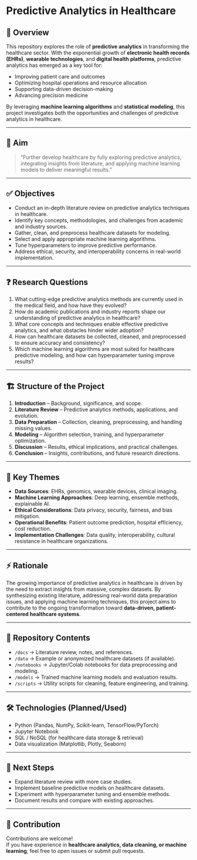 # Predictive Analytics in Healthcare

## 📖 Overview
This repository explores the role of **predictive analytics** in transforming the healthcare sector. With the exponential growth of **electronic health records (EHRs)**, **wearable technologies**, and **digital health platforms**, predictive analytics has emerged as a key tool for:

- Improving patient care and outcomes  
- Optimizing hospital operations and resource allocation  
- Supporting data-driven decision-making  
- Advancing precision medicine  

By leveraging **machine learning algorithms** and **statistical modeling**, this project investigates both the opportunities and challenges of predictive analytics in healthcare.

---

## 🎯 Aim
> “Further develop healthcare by fully exploring predictive analytics, integrating insights from literature, and applying machine learning models to deliver meaningful results.”

---

## ✅ Objectives
- Conduct an in-depth literature review on predictive analytics techniques in healthcare.  
- Identify key concepts, methodologies, and challenges from academic and industry sources.  
- Gather, clean, and preprocess healthcare datasets for modeling.  
- Select and apply appropriate machine learning algorithms.  
- Tune hyperparameters to improve predictive performance.  
- Address ethical, security, and interoperability concerns in real-world implementation.  

---

## ❓ Research Questions
1. What cutting-edge predictive analytics methods are currently used in the medical field, and how have they evolved?  
2. How do academic publications and industry reports shape our understanding of predictive analytics in healthcare?  
3. What core concepts and techniques enable effective predictive analytics, and what obstacles hinder wider adoption?  
4. How can healthcare datasets be collected, cleaned, and preprocessed to ensure accuracy and consistency?  
5. Which machine learning algorithms are most suited for healthcare predictive modeling, and how can hyperparameter tuning improve results?  

---

## 🏗️ Structure of the Project
1. **Introduction** – Background, significance, and scope.  
2. **Literature Review** – Predictive analytics methods, applications, and evolution.  
3. **Data Preparation** – Collection, cleaning, preprocessing, and handling missing values.  
4. **Modeling** – Algorithm selection, training, and hyperparameter optimization.  
5. **Discussion** – Results, ethical implications, and practical challenges.  
6. **Conclusion** – Insights, contributions, and future research directions.  

---

## 🔑 Key Themes
- **Data Sources**: EHRs, genomics, wearable devices, clinical imaging.  
- **Machine Learning Approaches**: Deep learning, ensemble methods, explainable AI.  
- **Ethical Considerations**: Data privacy, security, fairness, and bias mitigation.  
- **Operational Benefits**: Patient outcome prediction, hospital efficiency, cost reduction.  
- **Implementation Challenges**: Data quality, interoperability, cultural resistance in healthcare organizations.  

---

## ⚡ Rationale
The growing importance of predictive analytics in healthcare is driven by the need to extract insights from massive, complex datasets. By synthesizing existing literature, addressing real-world data preparation issues, and applying machine learning techniques, this project aims to contribute to the ongoing transformation toward **data-driven, patient-centered healthcare systems**.

---

## 📂 Repository Contents
- `/docs` → Literature review, notes, and references.  
- `/data` → Example or anonymized healthcare datasets (if available).  
- `/notebooks` → Jupyter/Colab notebooks for data preprocessing and modeling.  
- `/models` → Trained machine learning models and evaluation results.  
- `/scripts` → Utility scripts for cleaning, feature engineering, and training.  

---

## 🛠️ Technologies (Planned/Used)
- Python (Pandas, NumPy, Scikit-learn, TensorFlow/PyTorch)  
- Jupyter Notebook  
- SQL / NoSQL (for healthcare data storage & retrieval)  
- Data visualization (Matplotlib, Plotly, Seaborn)  

---

## 📌 Next Steps
- Expand literature review with more case studies.  
- Implement baseline predictive models on healthcare datasets.  
- Experiment with hyperparameter tuning and ensemble methods.  
- Document results and compare with existing approaches.  

---

## 🤝 Contribution
Contributions are welcome!  
If you have experience in **healthcare analytics, data cleaning, or machine learning**, feel free to open issues or submit pull requests.  

